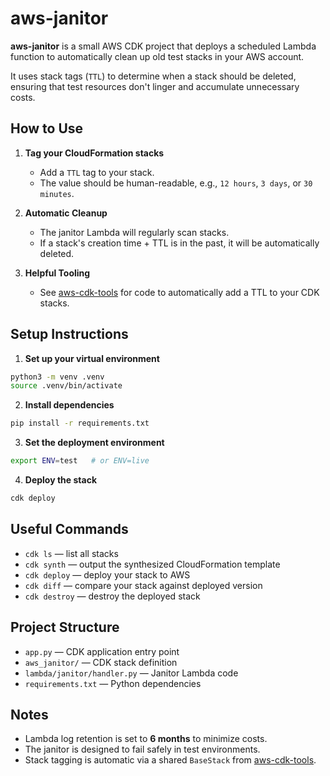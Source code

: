 # aws-janitor

**aws-janitor** is a small AWS CDK project that deploys a scheduled Lambda function to automatically clean up old test stacks in your AWS account.

It uses stack tags (`TTL`) to determine when a stack should be deleted, ensuring that test resources don't linger and accumulate unnecessary costs.


## How to Use

1. **Tag your CloudFormation stacks**
   - Add a `TTL` tag to your stack.
   - The value should be human-readable, e.g., `12 hours`, `3 days`, or `30 minutes`.

2. **Automatic Cleanup**
   - The janitor Lambda will regularly scan stacks.
   - If a stack's creation time + TTL is in the past, it will be automatically deleted.

3. **Helpful Tooling**
   - See [aws-cdk-tools](https://github.com/jjst/aws-cdk-tools) for code to automatically add a TTL to your CDK stacks.


## Setup Instructions

1. **Set up your virtual environment**

```bash
python3 -m venv .venv
source .venv/bin/activate
```

2. **Install dependencies**

```bash
pip install -r requirements.txt
```

3. **Set the deployment environment**

```bash
export ENV=test   # or ENV=live
```

4. **Deploy the stack**

```bash
cdk deploy
```


## Useful Commands

- `cdk ls` &mdash; list all stacks
- `cdk synth` &mdash; output the synthesized CloudFormation template
- `cdk deploy` &mdash; deploy your stack to AWS
- `cdk diff` &mdash; compare your stack against deployed version
- `cdk destroy` &mdash; destroy the deployed stack


## Project Structure

- `app.py` &mdash; CDK application entry point
- `aws_janitor/` &mdash; CDK stack definition
- `lambda/janitor/handler.py` &mdash; Janitor Lambda code
- `requirements.txt` &mdash; Python dependencies


## Notes
- Lambda log retention is set to **6 months** to minimize costs.
- The janitor is designed to fail safely in test environments.
- Stack tagging is automatic via a shared `BaseStack` from [aws-cdk-tools](https://github.com/jjst/aws-cdk-tools).


